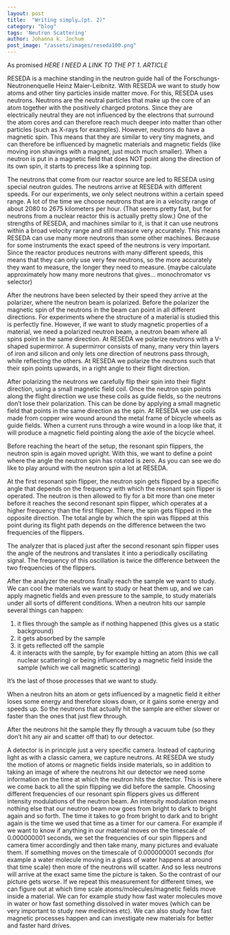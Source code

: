 ```yaml
---
layout: post
title:  "Writing simply…(pt. 2)"
category: "blog"
tags: 'Neutron Scattering'
author: Johanna k. Jochum
post_image: "/assets/images/reseda100.png"
---
```


As promised *HERE I NEED A LINK TO THE PT 1. ARTICLE*

RESEDA is a machine standing in the neutron guide hall of the Forschungs-Neutronenquelle Heinz Maier-Leibnitz.
With RESEDA we want to study how atoms and other tiny particles inside matter move. 
For this, RESEDA uses neutrons.
Neutrons are the neutral particles that make up the core of an atom together with the positively charged protons. Since they are electrically neutral they are not influenced by the electrons that surround the atom cores and can therefore reach much deeper into matter than other particles (such as X-rays for examples).
However, neutrons do have a magnetic spin. 
This means that they are similar to very tiny magnets, and can therefore be influenced by magnetic materials and magnetic fields (like moving iron shavings with a magnet, just much much smaller). When a neutron is put in a magnetic field that does NOT point along the direction of its own spin, it starts to precess like a spinning top. 

The neutrons that come from our reactor source are led to RESEDA using special neutron guides. The neutrons arrive at RESEDA with different speeds. For our experiments, we only select neutrons within a certain speed range. A lot of the time we choose neutrons that are in a velocity range of about 2080 to 2675 kilometers per hour. (That seems pretty fast, but for neutrons from a nuclear reactor this is actually pretty slow.)
One of the strengths of RESEDA, and machines similar to it, is that it can use neutrons within a broad velocity range and still measure very accurately. This means RESEDA can use many more neutrons than some other machines. Because for some instruments the exact speed of the neutrons is very important. Since the reactor produces neutrons with many different speeds, this means that they can only use very few neutrons, so the more accurately they want to measure, the longer they need to measure. 
(maybe calculate approximately how many more neutrons that gives… monochromator vs selector)

After the neutrons have been selected by their speed they arrive at the polarizer, where the neutron beam is polarized. Before the polarizer the magnetic spin of the neutrons in the beam can point in all different directions. For experiments where the structure of a material is studied this is perfectly fine. However, if we want to study magnetic properties of a material, we need a polarized neutron beam, a neutron beam where all spins point in the same direction. At RESEDA we polarize neutrons with a V-shaped supermirror. A supermirror consists of many, many very thin layers of iron and silicon and only lets one direction of neutrons pass through, while reflecting the others. At RESEDA we polarize the neutrons such that their spin points upwards, in a right angle to their flight direction.

After polarizing the neutrons we carefully flip their spin into their flight direction, using a small magnetic field coil. Once the neutron spin points along the flight direction we use these coils as guide fields, so the neutrons don’t lose their polarization. This can be done by applying a small magnetic field that points in the same direction as the spin. At RESEDA we use coils made from copper wire wound around the metal frame of bicycle wheels as guide fields. When a current runs through a wire wound in a loop like that, it will produce a magnetic field pointing along the axle of the bicycle wheel. 

Before reaching the heart of the setup, the resonant spin flippers, the neutron spin is again moved upright. With this, we want to define a point where the angle the neutron spin has rotated is zero. As you can see we do like to play around with the neutron spin a lot at RESEDA. 

At the first resonant spin flipper, the neutron spin gets flipped by a specific angle that depends on the frequency with which the resonant spin flipper is operated. The neutron is then allowed to fly for a bit more than one meter before it reaches the second resonant spin flipper, which operates at a higher frequency than the first flipper. There, the spin gets flipped in the opposite direction. The total angle by which the spin was flipped at this point during its flight path depends on the difference between the two frequencies of the flippers. 

The analyzer that is placed just after the second resonant spin flipper uses the angle of the neutrons and translates it into a periodically oscillating signal. The frequency of this oscillation is twice the difference between the two frequencies of the flippers. 

After the analyzer the neutrons finally reach the sample we want to study. We can cool the materials we want to study or heat them up, and we can apply magnetic fields and even pressure to the sample, to study materials under all sorts of different conditions. 
When a neutron hits our sample several things can happen:
1) it flies through the sample as if nothing happened (this gives us a static background)
2) it gets absorbed by the sample 
3) it gets reflected off the sample
4) it interacts with the sample, by for example hitting an atom (this we call nuclear scattering) or being influenced by a magnetic field inside the sample (which we call magnetic scattering)

It’s the last of those processes that we want to study. 

When a neutron hits an atom or gets influenced by a magnetic field it either loses some energy and therefore slows down, or it gains some energy and speeds up. So the neutrons that actually hit the sample are either slower or faster than the ones that just flew through.

After the neutrons hit the sample they fly through a vacuum tube (so they don’t hit any air and scatter off that) to our detector. 

A detector is in principle just a very specific camera. Instead of capturing light as with a classic camera, we capture neutrons. At RESEDA we study the motion of atoms or magnetic fields inside materials, so in addition to taking an image of where the neutrons hit our detector we need some information on the time at which the neutron hits the detector. 
This is where we come back to all the spin flipping we did before the sample. 
Choosing different frequencies of our resonant spin flippers gives us different intensity modulations of the neutron beam. An intensity modulation means nothing else that our neutron beam now goes from bright to dark to bright again and so forth. The time it takes to go from bright to dark and to bright again is the time we used that time as a timer for our camera. 
For example if we want to know if anything in our material moves on the timescale of 0.000000001 seconds, we set the frequencies of our spin flippers and camera timer accordingly and then take many, many pictures and evaluate them. If something moves on the timescale of 0.000000001 seconds (for example a water molecule moving in a glass of water happens at around that time scale) then more of the neutrons will scatter. And so less neutrons will arrive at the exact same time the picture is taken. So the contrast of our picture gets worse. 
If we repeat this measurement for different times, we can figure out at which time scale atoms/molecules/magnetic fields move inside a material. We can for example study how fast water molecules move in water or how fast something dissolved in water moves (which can be very important to study new medicines etc). We can also study how fast magnetic processes happen and can investigate new materials for better and faster hard drives. 
 
